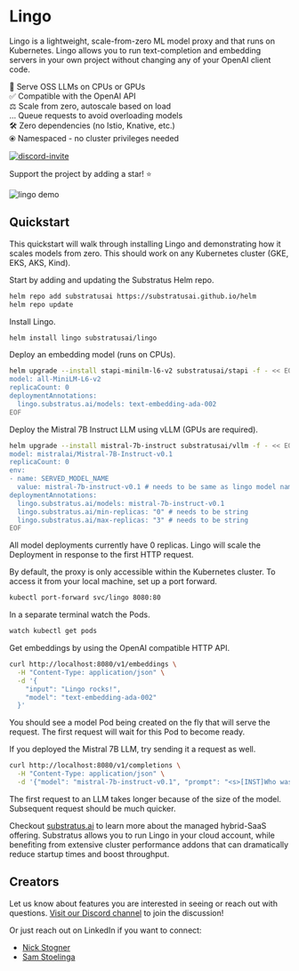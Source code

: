 # Lingo

Lingo is a lightweight, scale-from-zero ML model proxy and that runs on Kubernetes. Lingo allows you to run text-completion and embedding servers in your own project without changing any of your OpenAI client code.

🚀  Serve OSS LLMs on CPUs or GPUs  
✅️  Compatible with the OpenAI API  
⚖️  Scale from zero, autoscale based on load  
…  Queue requests to avoid overloading models  
🛠️  Zero dependencies (no Istio, Knative, etc.)   
⦿  Namespaced - no cluster privileges needed

<a href="https://discord.gg/JeXhcmjZVm">
<img alt="discord-invite" src="https://dcbadge.vercel.app/api/server/JeXhcmjZVm?style=flat">
</a>

Support the project by adding a star! ⭐️

![lingo demo](lingo.gif)

## Quickstart

This quickstart will walk through installing Lingo and demonstrating how it scales models from zero. This should work on any Kubernetes cluster (GKE, EKS, AKS, Kind).

Start by adding and updating the Substratus Helm repo.

```bash
helm repo add substratusai https://substratusai.github.io/helm
helm repo update
```

Install Lingo.

```bash
helm install lingo substratusai/lingo
```

Deploy an embedding model (runs on CPUs).

```bash
helm upgrade --install stapi-minilm-l6-v2 substratusai/stapi -f - << EOF
model: all-MiniLM-L6-v2
replicaCount: 0
deploymentAnnotations:
  lingo.substratus.ai/models: text-embedding-ada-002
EOF
```

Deploy the Mistral 7B Instruct LLM using vLLM (GPUs are required).

```bash
helm upgrade --install mistral-7b-instruct substratusai/vllm -f - << EOF
model: mistralai/Mistral-7B-Instruct-v0.1
replicaCount: 0
env:
- name: SERVED_MODEL_NAME
  value: mistral-7b-instruct-v0.1 # needs to be same as lingo model name
deploymentAnnotations:
  lingo.substratus.ai/models: mistral-7b-instruct-v0.1
  lingo.substratus.ai/min-replicas: "0" # needs to be string
  lingo.substratus.ai/max-replicas: "3" # needs to be string
EOF
```

All model deployments currently have 0 replicas. Lingo will scale the Deployment in response to the first HTTP request.

By default, the proxy is only accessible within the Kubernetes cluster. To access it from your local machine, set up a port forward.

```bash
kubectl port-forward svc/lingo 8080:80
```

In a separate terminal watch the Pods.

```bash
watch kubectl get pods
```

Get embeddings by using the OpenAI compatible HTTP API.

```bash
curl http://localhost:8080/v1/embeddings \
  -H "Content-Type: application/json" \
  -d '{
    "input": "Lingo rocks!",
    "model": "text-embedding-ada-002"
  }'
```

You should see a model Pod being created on the fly that
will serve the request. The first request will wait for this Pod to become ready.

If you deployed the Mistral 7B LLM, try sending it a request as well.

```bash
curl http://localhost:8080/v1/completions \
  -H "Content-Type: application/json" \
  -d '{"model": "mistral-7b-instruct-v0.1", "prompt": "<s>[INST]Who was the first president of the United States?[/INST]", "max_tokens": 40}'
```

The first request to an LLM takes longer because of the size of the model. Subsequent request should be much quicker.

Checkout [substratus.ai](https://www.substratus.ai) to learn more about the managed hybrid-SaaS offering. Substratus allows you to run Lingo in your cloud account, while benefiting from extensive cluster performance addons that can dramatically reduce startup times and boost throughput.

## Creators

Let us know about features you are interested in seeing or reach out with questions. [Visit our Discord channel](https://discord.gg/JeXhcmjZVm) to join the discussion!

Or just reach out on LinkedIn if you want to connect:

* [Nick Stogner](https://www.linkedin.com/in/nstogner/)
* [Sam Stoelinga](https://www.linkedin.com/in/samstoelinga/)
